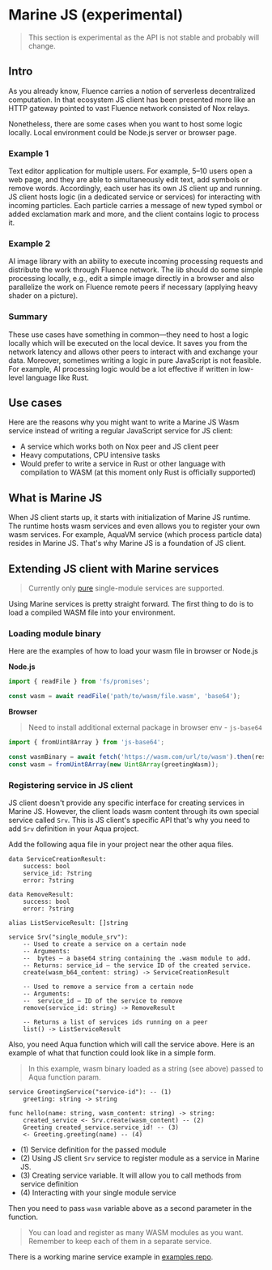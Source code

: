 # Marine JS (experimental)

> This section is experimental as the API is not stable and probably will change.

## Intro

As you already know, Fluence carries a notion of serverless decentralized computation.
In that ecosystem JS client has been presented more like an HTTP gateway pointed to vast Fluence network consisted of Nox relays.

Nonetheless, there are some cases when you want to host some logic locally.
Local environment could be Node.js server or browser page.

### Example 1

Text editor application for multiple users.
For example, 5–10 users open a web page, and they are able to simultaneously edit text, add symbols or remove words.
Accordingly, each user has its own JS client up and running.
JS client hosts logic (in a dedicated service or services) for interacting with incoming particles.
Each particle carries a message of new typed symbol or added exclamation mark and more,
and the client contains logic to process it.

### Example 2

AI image library with an ability to execute incoming processing requests and distribute the work through Fluence network.
The lib should do some simple processing locally, e.g., edit a simple image directly in a browser and also parallelize the work on Fluence remote peers if necessary (applying heavy shader on a picture).

### Summary

These use cases have something in common—they need to host a logic locally which will be executed on the local device.
It saves you from the network latency and allows other peers to interact with and exchange your data. 
Moreover, sometimes writing a logic in pure JavaScript is not feasible.
For example, AI processing logic would be a lot effective if written in low-level language like Rust.

## Use cases

Here are the reasons why you might want to write a Marine JS Wasm service instead of writing a regular JavaScript service for JS client:
- A service which works both on Nox peer and JS client peer
- Heavy computations, CPU intensive tasks
- Would prefer to write a service in Rust or other language with compilation to WASM (at this moment only Rust is officially supported)

## What is Marine JS

When JS client starts up, it starts with initialization of Marine JS runtime.
The runtime hosts wasm services and even allows you to register your own wasm services.
For example, AquaVM service (which process particle data) resides in Marine JS.
That's why Marine JS is a foundation of JS client.

## Extending JS client with Marine services

> Currently only [pure](https://fluence.dev/docs/build/glossary#pure-module) single-module services are supported.

Using Marine services is pretty straight forward. The first thing to do is to load a compiled WASM file into your environment.

### Loading module binary

Here are the examples of how to load your wasm file in browser or Node.js

**Node.js**

```javascript
import { readFile } from 'fs/promises';

const wasm = await readFile('path/to/wasm/file.wasm', 'base64');
```

**Browser**

> Need to install additional external package in browser env - `js-base64`

```javascript
import { fromUint8Array } from 'js-base64';

const wasmBinary = await fetch('https://wasm.com/url/to/wasm').then(res => res.arrayBuffer());
const wasm = fromUint8Array(new Uint8Array(greetingWasm));
```


### Registering service in JS client

JS client doesn't provide any specific interface for creating services in Marine JS.
However, the client loads wasm content through its own special service called `Srv`. 
This is JS client's specific API that's why you need to add `Srv` definition in your Aqua project. 

Add the following aqua file in your project near the other aqua files.

```
data ServiceCreationResult:
    success: bool
    service_id: ?string
    error: ?string

data RemoveResult:
    success: bool
    error: ?string

alias ListServiceResult: []string

service Srv("single_module_srv"):
    -- Used to create a service on a certain node
    -- Arguments:
    --  bytes – a base64 string containing the .wasm module to add.
    -- Returns: service_id – the service ID of the created service.
    create(wasm_b64_content: string) -> ServiceCreationResult
    
    -- Used to remove a service from a certain node
    -- Arguments:
    --  service_id – ID of the service to remove
    remove(service_id: string) -> RemoveResult
    
    -- Returns a list of services ids running on a peer
    list() -> ListServiceResult
```
Also, you need Aqua function which will call the service above.
Here is an example of what that function could look like in a simple form.

> In this example, wasm binary loaded as a string (see above) passed to Aqua function param.

```
service GreetingService("service-id"): -- (1)
    greeting: string -> string

func hello(name: string, wasm_content: string) -> string:
    created_service <- Srv.create(wasm_content) -- (2) 
    Greeting created_service.service_id! -- (3)
    <- Greeting.greeting(name) -- (4)
```

- (1) Service definition for the passed module
- (2) Using JS client `Srv` service to register module as a service in Marine JS.
- (3) Creating service variable. It will allow you to call methods from service definition
- (4) Interacting with your single module service

Then you need to pass `wasm` variable above as a second parameter in the function.

> You can load and register as many WASM modules as you want. Remember to keep each of them in a separate service.

There is a working marine service example in [examples repo](https://github.com/fluencelabs/examples/tree/main/js-client-examples/marine-service).
